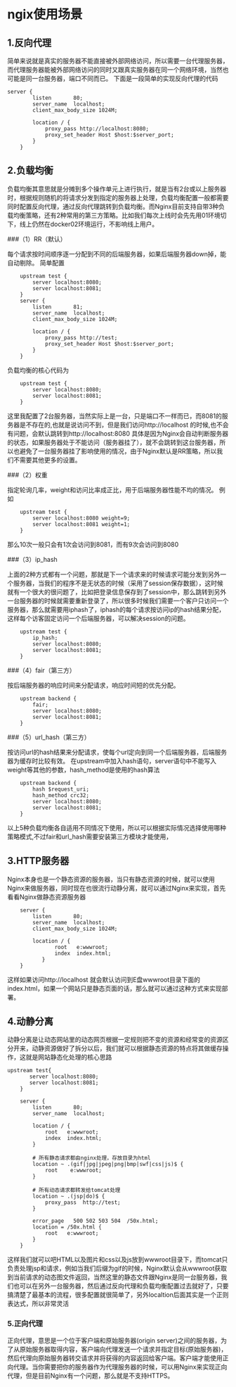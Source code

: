 # ngix使用场景

## 1.反向代理
简单来说就是真实的服务器不能直接被外部网络访问，所以需要一台代理服务器，而代理服务器能被外部网络访问的同时又跟真实服务器在同一个网络环境，当然也可能是同一台服务器，端口不同而已。 下面是一段简单的实现反向代理的代码

```
server {  
        listen       80;                                                        
        server_name  localhost;                                              
        client_max_body_size 1024M;
 
        location / {
            proxy_pass http://localhost:8080;
            proxy_set_header Host $host:$server_port;
        }
    }
```
	
## 2.负载均衡
负载均衡其意思就是分摊到多个操作单元上进行执行，就是当有2台或以上服务器时，根据规则随机的将请求分发到指定的服务器上处理，负载均衡配置一般都需要同时配置反向代理，通过反向代理跳转到负载均衡。而Nginx目前支持自带3种负载均衡策略，还有2种常用的第三方策略。比如我们每次上线时会先先用01环境切下，线上仍然在docker02环境运行，不影响线上用户。

###（1）RR（默认）

每个请求按时间顺序逐一分配到不同的后端服务器，如果后端服务器down掉，能自动剔除。
简单配置

```
    upstream test {
        server localhost:8080;
        server localhost:8081;
    }
    server {
        listen       81;                                                        
        server_name  localhost;                                              
        client_max_body_size 1024M;
 
        location / {
            proxy_pass http://test;
            proxy_set_header Host $host:$server_port;
        }
    }
```

负载均衡的核心代码为

``` 
    upstream test {
        server localhost:8080;
        server localhost:8081;
    }
``` 
这里我配置了2台服务器，当然实际上是一台，只是端口不一样而已，而8081的服务器是不存在的,也就是说访问不到，但是我们访问http://localhost 的时候,也不会有问题，会默认跳转到http://localhost:8080 具体是因为Nginx会自动判断服务器的状态，如果服务器处于不能访问（服务器挂了），就不会跳转到这台服务器，所以也避免了一台服务器挂了影响使用的情况，由于Nginx默认是RR策略，所以我们不需要其他更多的设置。

###（2）权重

指定轮询几率，weight和访问比率成正比，用于后端服务器性能不均的情况。 例如

```
    upstream test {
        server localhost:8080 weight=9;
        server localhost:8081 weight=1;
    }
```
 
那么10次一般只会有1次会访问到8081，而有9次会访问到8080

###（3）ip_hash

上面的2种方式都有一个问题，那就是下一个请求来的时候请求可能分发到另外一个服务器，当我们的程序不是无状态的时候（采用了session保存数据），这时候就有一个很大的很问题了，比如把登录信息保存到了session中，那么跳转到另外一台服务器的时候就需要重新登录了，所以很多时候我们需要一个客户只访问一个服务器，那么就需要用iphash了，iphash的每个请求按访问ip的hash结果分配，这样每个访客固定访问一个后端服务器，可以解决session的问题。

```
    upstream test {
        ip_hash;
        server localhost:8080;
        server localhost:8081;
    }
```
 
###（4）fair（第三方）

按后端服务器的响应时间来分配请求，响应时间短的优先分配。

```
    upstream backend {
        fair;
        server localhost:8080;
        server localhost:8081;
    }
```

###（5）url_hash（第三方）

按访问url的hash结果来分配请求，使每个url定向到同一个后端服务器，后端服务器为缓存时比较有效。 在upstream中加入hash语句，server语句中不能写入weight等其他的参数，hash_method是使用的hash算法

```
    upstream backend {
        hash $request_uri;
        hash_method crc32;
        server localhost:8080;
        server localhost:8081;
    }
```

以上5种负载均衡各自适用不同情况下使用，所以可以根据实际情况选择使用哪种策略模式,不过fair和url_hash需要安装第三方模块才能使用，
 
## 3.HTTP服务器

Nginx本身也是一个静态资源的服务器，当只有静态资源的时候，就可以使用Nginx来做服务器，同时现在也很流行动静分离，就可以通过Nginx来实现，首先看看Nginx做静态资源服务器
```
    server {
        listen       80;                                                        
        server_name  localhost;                                              
        client_max_body_size 1024M;
 
        location / {
               root   e:wwwroot;
               index  index.html;
           }
    }
```

这样如果访问http://localhost 就会默认访问到E盘wwwroot目录下面的index.html，如果一个网站只是静态页面的话，那么就可以通过这种方式来实现部署。

## 4.动静分离

动静分离是让动态网站里的动态网页根据一定规则把不变的资源和经常变的资源区分开来，动静资源做好了拆分以后，我们就可以根据静态资源的特点将其做缓存操作，这就是网站静态化处理的核心思路
```
upstream test{  
       server localhost:8080;  
       server localhost:8081;  
    }  
 
    server {  
        listen       80;  
        server_name  localhost;  
 
        location / {  
            root   e:wwwroot;  
            index  index.html;  
        }  
 
        # 所有静态请求都由nginx处理，存放目录为html  
        location ~ .(gif|jpg|jpeg|png|bmp|swf|css|js)$ {  
            root    e:wwwroot;  
        }  
 
        # 所有动态请求都转发给tomcat处理  
        location ~ .(jsp|do)$ {  
            proxy_pass  http://test;  
        }  
 
        error_page   500 502 503 504  /50x.html;  
        location = /50x.html {  
            root   e:wwwroot;  
        }  
    }  
```

这样我们就可以吧HTML以及图片和css以及js放到wwwroot目录下，而tomcat只负责处理jsp和请求，例如当我们后缀为gif的时候，Nginx默认会从wwwroot获取到当前请求的动态图文件返回，当然这里的静态文件跟Nginx是同一台服务器，我们也可以在另外一台服务器，然后通过反向代理和负载均衡配置过去就好了，只要搞清楚了最基本的流程，很多配置就很简单了，另外localtion后面其实是一个正则表达式，所以非常灵活

### 5.正向代理

正向代理，意思是一个位于客户端和原始服务器(origin server)之间的服务器，为了从原始服务器取得内容，客户端向代理发送一个请求并指定目标(原始服务器)，然后代理向原始服务器转交请求并将获得的内容返回给客户端。客户端才能使用正向代理。当你需要把你的服务器作为代理服务器的时候，可以用Nginx来实现正向代理，但是目前Nginx有一个问题，那么就是不支持HTTPS。

